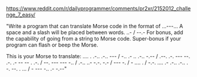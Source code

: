
https://www.reddit.com/r/dailyprogrammer/comments/pr2xr/2152012_challenge_7_easy/


"Write a program that can translate Morse code in the format of ...---...
A space and a slash will be placed between words. ..- / --.-
For bonus, add the capability of going from a string to Morse code.
Super-bonus if your program can flash or beep the Morse.

This is your Morse to translate:
.... . .-.. .-.. --- / -.. .- .. .-.. -.-- / .--. .-. --- --. .-. .- -- -- . .-. / --. --- --- -.. / .-.. ..- -.-. -.- / --- -. / - .... . / -.-. .... .- .-.. .-.. . -. --. . ... / - --- -.. .- -.--"